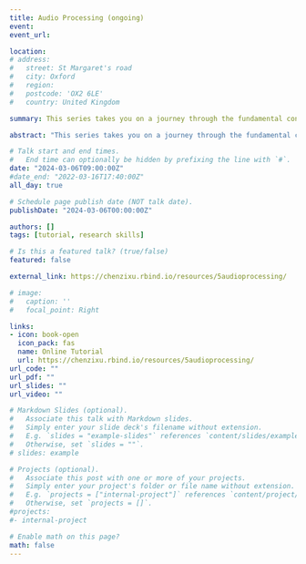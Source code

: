 ```yaml
---
title: Audio Processing (ongoing)
event: 
event_url: 

location: 
# address:
#   street: St Margaret's road
#   city: Oxford
#   region: 
#   postcode: 'OX2 6LE'
#   country: United Kingdom

summary: This series takes you on a journey through the fundamental concepts and practical aspects of audio processing.<br><i class="fas fa-star"></i>&nbsp;<i class="far fa-star"></i> 1 Chapter<br><br><i class="fas fa-terminal"></i> Unix Shell&nbsp; <i class="fab fa-python"></i> Python&nbsp; <i class="fas fa-database"></i> Corpora

abstract: "This series takes you on a journey through the fundamental concepts and practical aspects of audio processing."

# Talk start and end times.
#   End time can optionally be hidden by prefixing the line with `#`.
date: "2024-03-06T09:00:00Z"
#date_end: "2022-03-16T17:40:00Z"
all_day: true

# Schedule page publish date (NOT talk date).
publishDate: "2024-03-06T00:00:00Z"

authors: []
tags: [tutorial, research skills]

# Is this a featured talk? (true/false)
featured: false

external_link: https://chenzixu.rbind.io/resources/5audioprocessing/

# image:
#   caption: ''
#   focal_point: Right

links:
- icon: book-open
  icon_pack: fas
  name: Online Tutorial
  url: https://chenzixu.rbind.io/resources/5audioprocessing/
url_code: ""
url_pdf: ""
url_slides: ""
url_video: ""

# Markdown Slides (optional).
#   Associate this talk with Markdown slides.
#   Simply enter your slide deck's filename without extension.
#   E.g. `slides = "example-slides"` references `content/slides/example-slides.md`.
#   Otherwise, set `slides = ""`.
# slides: example

# Projects (optional).
#   Associate this post with one or more of your projects.
#   Simply enter your project's folder or file name without extension.
#   E.g. `projects = ["internal-project"]` references `content/project/deep-learning/index.md`.
#   Otherwise, set `projects = []`.
#projects:
#- internal-project

# Enable math on this page?
math: false
---
```


